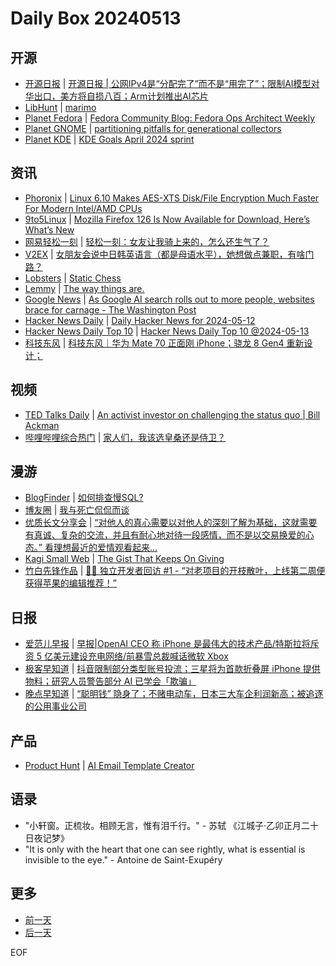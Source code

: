 # Daily Box 20240513

## 开源
- [开源日报](https://www.oschina.net/news/column?columnId=25) | [开源日报 | 公网IPv4是“分配完了”而不是“用完了”；限制AI模型对华出口，美方将自损八百；Arm计划推出AI芯片](https://www.oschina.net/news/292254)
- [LibHunt](https://www.libhunt.com/) | [marimo](https://www.libhunt.com/r/marimo)
- [Planet Fedora](http://fedoraplanet.org/) | [Fedora Community Blog: Fedora Ops Architect Weekly](https://communityblog.fedoraproject.org/fedora-ops-architect-weekly-8/)
- [Planet GNOME](https://planet.gnome.org/) | [partitioning pitfalls for generational collectors](https://wingolog.org/archives/2024/05/13/partitioning-pitfalls-for-generational-collectors)
- [Planet KDE](https://planet.kde.org/) | [KDE Goals April 2024 sprint](https://tsdgeos.blogspot.com/2024/05/kde-goals-april-2024-sprint.html?utm_source=atom_feed)

## 资讯
- [Phoronix](https://www.phoronix.com/) | [Linux 6.10 Makes AES-XTS Disk/File Encryption Much Faster For Modern Intel/AMD CPUs](https://www.phoronix.com/news/Linux-6.10-Crypto)
- [9to5Linux](https://9to5linux.com/) | [Mozilla Firefox 126 Is Now Available for Download, Here&#8217;s What&#8217;s New](https://9to5linux.com/mozilla-firefox-126-is-now-available-for-download-heres-whats-new)
- [网易轻松一刻](https://m.163.com/touch/exclusive/sub/qsyk) | [轻松一刻：女友让我骑上来的，怎么还生气了？](https://m.163.com/news/article/J23FI540000181BR.html)
- [V2EX](https://www.v2ex.com/) | [女朋友会说中日韩英语言（都是母语水平），她想做点兼职，有啥门路？](https://www.v2ex.com/t/1040316)
- [Lobsters](https://lobste.rs/) | [Static Chess](https://lobste.rs/s/ttyfuk/static_chess)
- [Lemmy](https://lemmy.world/?dataType=Post&listingType=All&page=1&sort=TopDay) | [The way things are.](https://lemmy.world/pictrs/image/dbd150bd-eb33-4cff-863c-5c99504fd885.jpeg)
- [Google News](https://news.google.com/topics/CAAqJggKIiBDQkFTRWdvSUwyMHZNRGRqTVhZU0FtVnVHZ0pWVXlnQVAB/sections/CAQiQ0NCQVNMQW9JTDIwdk1EZGpNWFlTQW1WdUdnSlZVeUlOQ0FRYUNRb0hMMjB2TUcxcmVpb0pFZ2N2YlM4d2JXdDZLQUEqKggAKiYICiIgQ0JBU0Vnb0lMMjB2TURkak1YWVNBbVZ1R2dKVlV5Z0FQAVAB) | [As Google AI search rolls out to more people, websites brace for carnage - The Washington Post](https://news.google.com/rss/articles/CBMiTWh0dHBzOi8vd3d3Lndhc2hpbmd0b25wb3N0LmNvbS90ZWNobm9sb2d5LzIwMjQvMDUvMTMvZ29vZ2xlLWFpLXNlYXJjaC1pby1zZ2Uv0gEA?oc=5)
- [Hacker News Daily](https://www.daemonology.net/hn-daily/) | [Daily Hacker News for 2024-05-12](https://www.daemonology.net/hn-daily/2024-05-12.html)
- [Hacker News Daily Top 10](https://github.com/headllines/hackernews-daily) | [Hacker News Daily Top 10 @2024-05-13](https://github.com/headllines/hackernews-daily/issues/1403)
- [科技东风](https://m.smzdm.com/tag/tn0400v/) | [科技东风｜华为 Mate 70 正面刚 iPhone；骁龙 8 Gen4 重新设计；](https://post.m.smzdm.com/p/arro0rpx/)

## 视频
- [TED Talks Daily](https://www.ted.com/talks) | [An activist investor on challenging the status quo | Bill Ackman](https://www.ted.com/talks/bill_ackman_an_activist_investor_on_challenging_the_status_quo?rss)
- [哔哩哔哩综合热门](https://www.bilibili.com/v/popular/all/) | [家人们，我该选皇桑还是侍卫？](https://b23.tv/BV1UT421D7QQ)

## 漫游
- [BlogFinder](https://bf.zzxworld.com/) | [如何排查慢SQL?](https://blog.serms.top/posts/9935d352.html?utm_source=blogfinder)
- [博友圈](https://www.boyouquan.com/home) | [我与死亡侃侃而谈](https://www.boyouquan.com/go?from=feed&link=https%3A%2F%2Fxsmy.wang%2F1024%2F)
- [优质长文分享会](https://m.okjike.com/topics/56d2fabe7cb3331100467e2b) | [“对他人的真心需要以对他人的深刻了解为基础，这就需要有真诚、复杂的交流，并且有耐心地对待一段感情，而不是以交易换爱的心态。” 看理想最近的爱情观看起来...](https://mp.weixin.qq.com/s/S5NnMjXvGFZ-T9FPyqO_lA)
- [Kagi Small Web](https://kagi.com/smallweb) | [The Gist That Keeps On Giving](https://blog.jim-nielsen.com/2024/gist-that-keeps-giving/)
- [竹白先锋作品](https://www.zhubai.wiki/) | [👨‍💻 独立开发者回访 #1 - “对老项目的开枝散叶，上线第二周便获得苹果的编辑推荐！”](https://open.zhubai.wiki/a/l/t/z/pl/yunyingxiaowanzi/2401714952353423360)

## 日报
- [爱范儿早报](https://www.ifanr.com/category/ifanrnews) | [早报|OpenAI CEO 称 iPhone 是最伟大的技术产品/特斯拉将斥资 5 亿美元建设充电网络/前暴雪总裁喊话微软 Xbox](https://www.ifanr.com/1585000)
- [极客早知道](https://www.geekpark.net/column/74) | [抖音限制部分类型账号投流；三星将为首款折叠屏 iPhone 提供物料；研究人员警告部分 AI 已学会「欺骗」](https://www.geekpark.net/news/334967)
- [晚点早知道](https://www.latepost.com/news/index?proma=3) | [“聪明钱” 隐身了；不赌电动车，日本三大车企利润新高；被追逐的公用事业公司](https://www.latepost.com/news/dj_detail?id=2274)

## 产品
- [Product Hunt](https://www.producthunt.com) | [AI Email Template Creator](https://www.producthunt.com/posts/ai-email-template-creator)

## 语录
- "小轩窗。正梳妆。相顾无言，惟有泪千行。" - 苏轼 《江城子·乙卯正月二十日夜记梦》
- "It is only with the heart that one can see rightly, what is essential is invisible to the eye." - Antoine de Saint-Exupéry

## 更多
- [前一天](daily-box-20240512.md)
- [后一天](daily-box-20240514.md)

EOF